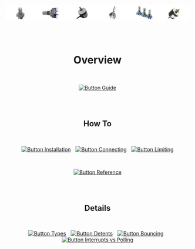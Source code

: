 
[![Banner]][Repository]

<br>
<br>

<div align = center>

# Overview

<br>

[![Button Guide]][Guide]

<br>
<br>
  
## How To

<br>
  
[![Button Installation]][Installation] 
[![Button Connecting]][Connecting] 
[![Button Limiting]][Limiting]

<br>

[![Button Reference]][Reference]

<br>
<br>

## Details

<br>

[![Button Types]][Types] 
[![Button Detents]][Detents] 
[![Button Bouncing]][Bouncing] 
[![Button Interrupts vs Polling]][Interrupts vs Polling]

</div>

<br>


<!----------------------------------------------------------------------------->

[Banner]: ../Resources/Image/Banner/Current.png
[Repository]: ../


<!----------------------------------{ Pages }---------------------------------->

[Interrupts vs Polling]: Interrupts%20Vs%20Polling.md
[Installation]: Installation.md
[Connecting]: Connecting.md
[Reference]: Reference.md
[Bouncing]: Bouncing.md
[Limiting]: Limiting.md
[Detents]: Guide.md
[Types]: Types.md
[Guide]: Guide.md


<!---------------------------------{ Buttons }--------------------------------->

[Button Interrupts vs Polling]: https://img.shields.io/badge/Interrupts_vs_Polling-884168?style=for-the-badge
[Button Installation]: https://img.shields.io/badge/Install-dd4343?style=for-the-badge
[Button Connecting]: https://img.shields.io/badge/Connect-dd9843?style=for-the-badge
[Button Reference]: https://img.shields.io/badge/Reference-948693?style=for-the-badge
[Button Bouncing]: https://img.shields.io/badge/Quadrature_Signals_&_Bouncing-3b5ba2?style=for-the-badge
[Button Limiting]: https://img.shields.io/badge/Limit_Output-873ed9?style=for-the-badge
[Button Detents]: https://img.shields.io/badge/Detents-6e9e6d?style=for-the-badge
[Button Types]: https://img.shields.io/badge/Types-b83b6f?style=for-the-badge
[Button Guide]: https://img.shields.io/badge/Quick_Starter_Guide-57aabc?style=for-the-badge


